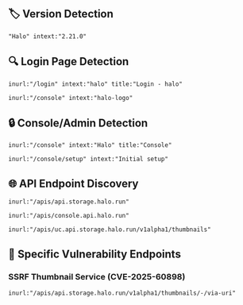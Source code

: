 ## 🏷️ **Version Detection**
```
"Halo" intext:"2.21.0"
```

## 🔍 **Login Page Detection**

```
inurl:"/login" intext:"halo" title:"Login - halo"
```

```
inurl:"/console" intext:"halo-logo"
```

## 🔒 **Console/Admin Detection**

```
inurl:"/console" intext:"Halo" title:"Console"
```

```
inurl:"/console/setup" intext:"Initial setup"
```

## 🌐 **API Endpoint Discovery**

```
inurl:"/apis/api.storage.halo.run"
```
```
inurl:"/apis/console.api.halo.run"
```

```
inurl:"/apis/uc.api.storage.halo.run/v1alpha1/thumbnails"
```

## 🎯 **Specific Vulnerability Endpoints**

### SSRF Thumbnail Service (CVE-2025-60898)
```
inurl:"/apis/api.storage.halo.run/v1alpha1/thumbnails/-/via-uri"
```
